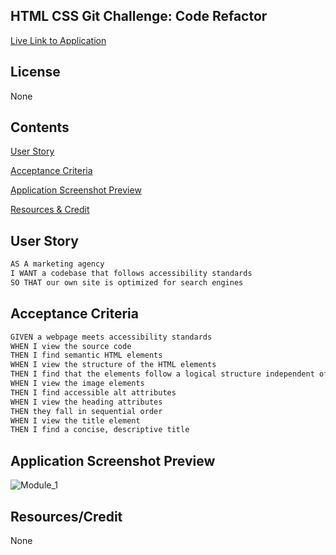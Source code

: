 ## HTML CSS Git Challenge: Code Refactor

[Live Link to Application](https://martincespedes.github.io/Homework_1/)

## License

None

## Contents

[User Story](#userstory)

[Acceptance Criteria](#acceptancecriteria)

[Application Screenshot Preview](#application-screenshot-preview)

[Resources & Credit](#resourcescredit)

## User Story

```md
AS A marketing agency
I WANT a codebase that follows accessibility standards
SO THAT our own site is optimized for search engines
```

## Acceptance Criteria

```md
GIVEN a webpage meets accessibility standards
WHEN I view the source code
THEN I find semantic HTML elements
WHEN I view the structure of the HTML elements
THEN I find that the elements follow a logical structure independent of styling and positioning
WHEN I view the image elements
THEN I find accessible alt attributes
WHEN I view the heading attributes
THEN they fall in sequential order
WHEN I view the title element
THEN I find a concise, descriptive title
```

## Application Screenshot Preview

![Module_1](./images/01-html-css-git-homework-demo.png)

## Resources/Credit
None
